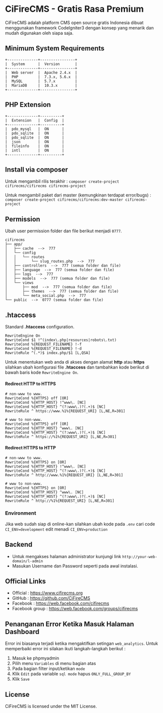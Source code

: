 # CiFireCMS - Gratis Rasa Premium
CiFireCMS adalah platform CMS open source gratis Indonesia dibuat menggunakan framework CodeIgniter3 dengan konsep yang menarik dan mudah digunakan oleh siapa saja.


## Minimum System Requirements
```
+--------------+----------------+
|  System      |  Version       |
+--------------+----------------+
|  Web server  |  Apache 2.4.x  |
|  PHP         |  7.3.x, 5.6.x  |
|  MySQL       |  5.7.x         |
|  MariaDB     |  10.3.x        |
+--------------+----------------+
```


## PHP Extension
```
+--------------+----------+
|  Extension   |  Config  |
+--------------+----------+
|  pdo_mysql   |  ON      |
|  pdo_sqlite  |  ON      |
|  pdo_sqlite  |  ON      |
|  json        |  ON      |
|  fileinfo    |  ON      |
|  intl        |  ON      |
+--------------+----------+
```


## Install via composer
Untuk mengambil rilis terakhir :
``composer create-project cifirecms/cifirecms cifirecms-project``

Untuk mengambil paket dari master (kemungkinan terdapat error/bugs) :
``composer create-project cifirecms/cifirecms:dev-master cifirecms-project``


## Permission
Ubah user permission folder dan file berikut menjadi ``0777``.
```
cifirecms
├── app/
│   ├── cache  -->  777
│   └── config
│   │   └── routes
│   │       └── slug_routes.php  -->  777
│   ├── controllers  -->  777 (semua folder dan file)
│   ├── language  -->  777 (semua folder dan file)
│   ├── logs  -->  777
│   ├── models  -->  777 (semua folder dan file)
│   └── views
│       ├── mod  -->  777 (semua folder dan file)
│       ├── themes  -->  777 (semua folder dan file)
│       └── meta_social.php  -->  777
└── public  -->  0777 (semua folder dan file)
```

## .htaccess
Standard **.htaccess** configuration.
```
RewriteEngine On
RewriteCond $1 !^(index\.php|resources|robots\.txt)
RewriteCond %{REQUEST_FILENAME} !-f
RewriteCond %{REQUEST_FILENAME} !-d
RewriteRule ^(.*)$ index.php/$1 [L,QSA]
```

Untuk menentukan web anda di akses dengan alamat **http** atau **https** silahkan ubah konfigurasi file **.htaccess** dan tambahkan kode berikut di bawah baris kode ``RewriteEngine On``.


#### Redirect HTTP to HTTPS

```
# non-www to www.
RewriteCond %{HTTPS} off [OR]
RewriteCond %{HTTP_HOST} !^www\. [NC]
RewriteCond %{HTTP_HOST} ^(?:www\.)?(.+)$ [NC]
RewriteRule ^ https://www.%1%{REQUEST_URI} [L,NE,R=301]

# www to non-www.
RewriteCond %{HTTPS} off [OR]
RewriteCond %{HTTP_HOST} ^www\. [NC]
RewriteCond %{HTTP_HOST} ^(?:www\.)?(.+)$ [NC]
RewriteRule ^ https://%1%{REQUEST_URI} [L,NE,R=301]
```


#### Redirect HTTPS to HTTP
```
# non-www to www.
RewriteCond %{HTTPS} on [OR]
RewriteCond %{HTTP_HOST} !^www\. [NC]
RewriteCond %{HTTP_HOST} ^(?:www\.)?(.+)$ [NC]
RewriteRule ^ http://www.%1%{REQUEST_URI} [L,NE,R=301]

# www to non-www.
RewriteCond %{HTTPS} on [OR]
RewriteCond %{HTTP_HOST} ^www\. [NC]
RewriteCond %{HTTP_HOST} ^(?:www\.)?(.+)$ [NC]
RewriteRule ^ http://%1%{REQUEST_URI} [L,NE,R=301]
```

### Environment
Jika web sudah siap di online-kan silahkan ubah kode pada ``.env`` cari code ``CI_ENV=development`` edit menadi ``CI_ENV=production``


## Backend
* Untuk mengakses halaman administrator kunjungi link ``http://your-web-domain/l-admin``
* Masukan Username dan Password seperti pada awal instalasi.


## Official Links
* Official       : https://www.cifirecms.org
* GitHub         : https://github.com/CiFireCMS
* Facebook       : https://web.facebook.com/cifirecms
* Facebook group : https://web.facebook.com/groups/cifirecms


## Penanganan Error Ketika Masuk Halaman Dashboard
Error ini biasanya terjadi ketika mengaktifkan setingan ``web_analytics``. Untuk memperbaiki error ini silakan ikuti langkah-langkah berikut :
1. Masuk ke phpmyadmin
2. Pilih menu ``Variables`` di menu bagian atas
3. Pada bagian filter input/ketikan ``mode``
4. Klik ``Edit`` pada variable ``sql mode`` hapus ``ONLY_FULL_GROUP_BY``
5. Klik ``Save``


## License
CiFireCMS is licensed under the MIT License.